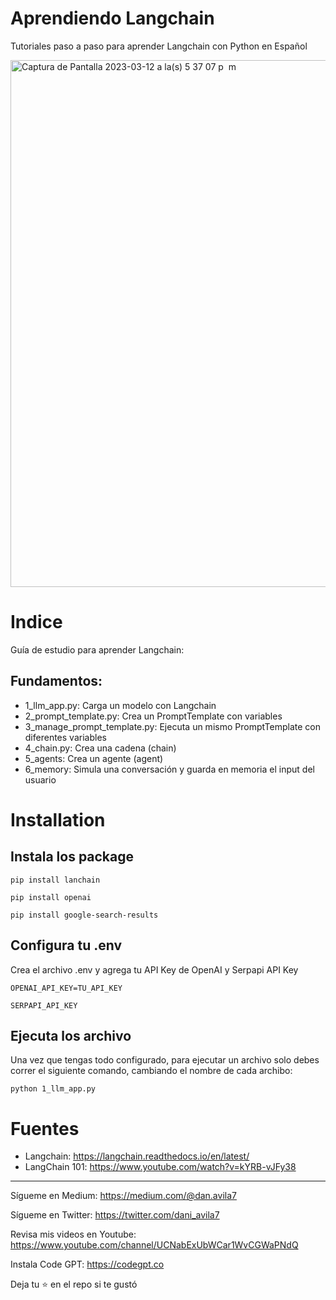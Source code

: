 # Aprendiendo Langchain

Tutoriales paso a paso para aprender Langchain con Python en Español

<img width="843" alt="Captura de Pantalla 2023-03-12 a la(s) 5 37 07 p  m" src="https://user-images.githubusercontent.com/6216945/224575138-a1c3e3ad-0831-4717-aae2-ed185f96411d.png">

# Indice
Guía de estudio para aprender Langchain:

## Fundamentos:

- 1_llm_app.py: Carga un modelo con Langchain
- 2_prompt_template.py: Crea un PromptTemplate con variables
- 3_manage_prompt_template.py: Ejecuta un mismo PromptTemplate con diferentes variables
- 4_chain.py: Crea una cadena (chain)
- 5_agents: Crea un agente (agent) 
- 6_memory: Simula una conversación y guarda en memoria el input del usuario

# 

# Installation

## Instala los package 

`pip install lanchain`

`pip install openai`

`pip install google-search-results`

## Configura tu .env

Crea el archivo .env y agrega tu API Key de OpenAI y Serpapi API Key

`OPENAI_API_KEY=TU_API_KEY`

`SERPAPI_API_KEY`


## Ejecuta los archivo

Una vez que tengas todo configurado, para ejecutar un archivo solo debes correr el siguiente comando, cambiando el nombre de cada archibo:

`python 1_llm_app.py`

# Fuentes

- Langchain: https://langchain.readthedocs.io/en/latest/
- LangChain 101: https://www.youtube.com/watch?v=kYRB-vJFy38

<hr>


Sígueme en Medium: https://medium.com/@dan.avila7

Sígueme en Twitter: https://twitter.com/dani_avila7

Revisa mis videos en Youtube: https://www.youtube.com/channel/UCNabExUbWCar1WvCGWaPNdQ

Instala Code GPT: https://codegpt.co

Deja tu ⭐️ en el repo si te gustó

